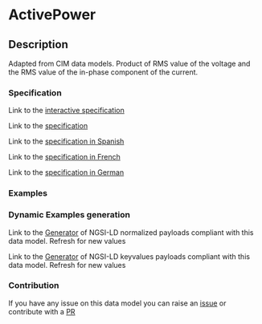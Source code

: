 # ActivePower

## Description 

Adapted from CIM data models. Product of RMS value of the voltage and the RMS value of the in-phase component of the current.
### Specification

Link to the [interactive specification](https://swagger.lab.fiware.org/?url=https://smart-data-models.github.io/dataModel.EnergyCIM/ActivePower/swagger.yaml)

Link to the [specification](https://smart-data-models.github.io/dataModel.EnergyCIM/ActivePower/doc/spec.md)

Link to the [specification in Spanish](https://smart-data-models.github.io/dataModel.EnergyCIM/ActivePower/doc/spec_ES.md)

Link to the [specification in French](https://smart-data-models.github.io/dataModel.EnergyCIM/ActivePower/doc/spec_FR.md)

Link to the [specification in German](https://smart-data-models.github.io/dataModel.EnergyCIM/ActivePower/doc/spec_DE.md)
### Examples
### Dynamic Examples generation

Link to the [Generator](https://smartdatamodels.org/extra/ngsi-ld_generator_v0.92.php?schemaUrl=https://raw.githubusercontent.com/smart-data-models/dataModel.EnergyCIM/master/ActivePower/schema.json&email=info@smartdatamodels.org) of NGSI-LD normalized payloads compliant with this data model. Refresh for new values

Link to the [Generator](https://smartdatamodels.org/extra/ngsi-ld_generator_keyvalues_v0.92.php?schemaUrl=https://raw.githubusercontent.com/smart-data-models/dataModel.EnergyCIM/master/ActivePower/schema.json&email=info@smartdatamodels.org) of NGSI-LD keyvalues payloads compliant with this data model. Refresh for new values
### Contribution

 If you have any issue on this data model you can raise an [issue](https://github.com/smart-data-models/dataModel.EnergyCIM/issues)  or contribute with a [PR](https://github.com/smart-data-models/dataModel.EnergyCIM/pulls)